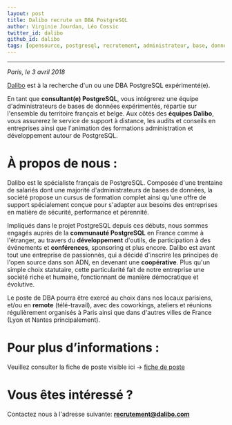 ```yaml
---
layout: post
title: Dalibo recrute un DBA PostgreSQL
author: Virginie Jourdan, Léo Cossic
twitter_id: dalibo
github_id: dalibo
tags: [opensource, postgresql, recrutement, administrateur, base, données, consultant, 2018, france]
---
```


---
*Paris, le 3 avril 2018*

[Dalibo](https://www.dalibo.com) est à la recherche d'un ou une DBA PostgreSQL expérimenté(e). 

<!--MORE-->

En tant que **consultant(e) PostgreSQL**, vous intégrerez une équipe d'administrateurs de bases de données expérimentés, répartie sur l'ensemble du territoire français et belge. Aux côtés des **équipes Dalibo**, vous assurerez le service de support à distance, les audits et conseils en entreprises ainsi que l'animation des formations administration et développement autour de PostgreSQL.

# À propos de nous :
Dalibo est le spécialiste français de PostgreSQL. Composée d'une trentaine de salariés dont une majorité d'administrateurs de bases de données, la société propose un cursus de formation complet ainsi qu'une offre de support spécialement conçue pour s'adapter aux besoins des entreprises en matière de sécurité, performance et pérennité.

Impliqués dans le projet PostgreSQL depuis ces débuts, nous sommes engagés auprès de la **communauté PostgreSQL** en France comme à l'étranger, au travers du **développement** d'outils, de participation à des événements et **conférences**, sponsoring et plus encore. Dalibo est avant tout une entreprise de passionnés, qui a décidé d'inscrire les principes de l'open source dans son ADN, en devenant une **coopérative**. Plus qu'un simple choix statutaire, cette particularité fait de notre entreprise une société riche et humaine, fonctionnant de manière démocratique et évolutive.

Le poste de DBA pourra être exercé au choix dans nos locaux parisiens, et/ou en **remote** (télé-travail), avec des coworkings, ateliers et réunions régulièrement organisés à Paris ainsi que dans d'autres villes de France (Lyon et Nantes principalement).



# Pour plus d’informations :
Veuillez consulter la fiche de poste visible ici -> [fiche de poste](https://cloud.dalibo.com/p/fiche-de-poste.pdf)

# Vous êtes intéressé ? 
Contactez nous à l'adresse suivante: **recrutement@dalibo.com**
